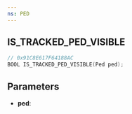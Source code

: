 ```yaml
---
ns: PED
---
```

## IS_TRACKED_PED_VISIBLE

```c
// 0x91C8E617F64188AC
BOOL IS_TRACKED_PED_VISIBLE(Ped ped);
```

## Parameters
* **ped**:
